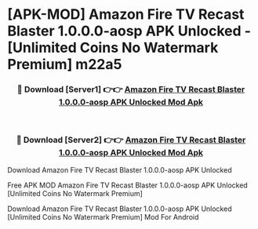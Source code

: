 # [APK-MOD] Amazon Fire TV Recast Blaster 1.0.0.0-aosp APK Unlocked - [Unlimited Coins No Watermark Premium] m22a5



<div align="center">
<h3>🔴 Download [Server1] 👉👉 <a href="https://momento.my/?title=Amazon_Fire_TV_Recast_Blaster_1.0.0.0-aosp_APK_Unlocked">Amazon Fire TV Recast Blaster 1.0.0.0-aosp APK Unlocked Mod Apk</a></h3><br>

<h3>🔴 Download [Server2] 👉👉 <a href="https://momento.my/?title=Amazon_Fire_TV_Recast_Blaster_1.0.0.0-aosp_APK_Unlocked">Amazon Fire TV Recast Blaster 1.0.0.0-aosp APK Unlocked Mod Apk</a></h3>
</div>



Download Amazon Fire TV Recast Blaster 1.0.0.0-aosp APK Unlocked 

Free APK MOD Amazon Fire TV Recast Blaster 1.0.0.0-aosp APK Unlocked [Unlimited Coins No Watermark Premium]

Download Amazon Fire TV Recast Blaster 1.0.0.0-aosp APK Unlocked [Unlimited Coins No Watermark Premium] Mod For Android
